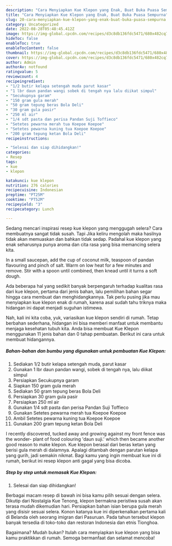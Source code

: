 ```yaml
---
description: "Cara Menyiapkan Kue Klepon yang Enak, Buat Buka Puasa Sempurna"
title: "Cara Menyiapkan Kue Klepon yang Enak, Buat Buka Puasa Sempurna"
slug: 20-cara-menyiapkan-kue-klepon-yang-enak-buat-buka-puasa-sempurna
category: Uncategorized
date: 2022-08-28T05:48:45.412Z
image: https://img-global.cpcdn.com/recipes/d3c8db136fdc5471/680x482cq70/kue-klepon-foto-resep-utama.jpg
hideToc: false
enableToc: true
enableTocContent: false
thumbnail: https://img-global.cpcdn.com/recipes/d3c8db136fdc5471/680x482cq70/kue-klepon-foto-resep-utama.jpg
cover: https://img-global.cpcdn.com/recipes/d3c8db136fdc5471/680x482cq70/kue-klepon-foto-resep-utama.jpg
author: Admin
authorAv: notfound
ratingvalue: 5
reviewcount: 4
recipeingredient:
- "1/2 butir kelapa setengah muda parut kasar"
- "1 lbr daun pandan wangi sobek di tengah nya lalu diikat simpul"
- "Secukupnya garam"
- "150 gram gula merah"
- "50 gram tepung beras Bola Deli"
- "30 gram gula pasir"
- "250 ml air"
- "1/4 sdt pasta dan perisa Pandan Suji Toffieco"
- "Setetes pewarna merah tua Koepoe Koepoe"
- "Setetes pewarna kuning tua Koepoe Koepoe"
- "200 gram tepung ketan Bola Deli"
recipeinstructions:

- "Selesai dan siap dihidangkan!"
categories:
- Resep
tags:
- kue
- klepon

katakunci: kue klepon 
nutrition: 276 calories
recipecuisine: Indonesian
preptime: "PT25M"
cooktime: "PT52M"
recipeyield: "3"
recipecategory: Lunch

---
```



Sedang mencari inspirasi resep kue klepon yang menggugah selera? Cara membuatnya sangat tidak susah. Tapi Jika keliru mengolah maka hasilnya tidak akan memuaskan dan bahkan tidak sedap. Padahal kue klepon yang enak seharusnya punya aroma dan cita rasa yang bisa memancing selera kita.


In a small saucepan, add the cup of coconut milk, teaspoon of pandan flavouring and pinch of salt. Warm on low heat for a few minutes and remove. Stir with a spoon until combined, then knead until it turns a soft dough.

Ada beberapa hal yang sedikit banyak berpengaruh terhadap kualitas rasa dari kue klepon, pertama dari jenis bahan, lalu pemilihan bahan segar hingga cara membuat dan menghidangkannya. Tak perlu pusing jika mau menyiapkan kue klepon enak di rumah, karena asal sudah tahu triknya maka hidangan ini dapat menjadi suguhan istimewa.


Nah, kali ini kita coba, yuk, variasikan kue klepon sendiri di rumah. Tetap berbahan sederhana, hidangan ini bisa memberi manfaat untuk membantu menjaga kesehatan tubuh kita. Anda bisa membuat Kue Klepon menggunakan 11 jenis bahan dan 0 tahap pembuatan. Berikut ini cara untuk membuat hidangannya.

<!--inarticleads1-->

##### Bahan-bahan dan bumbu yang digunakan untuk pembuatan Kue Klepon:

1. Sediakan 1/2 butir kelapa setengah muda, parut kasar
1. Gunakan 1 lbr daun pandan wangi, sobek di tengah nya, lalu diikat simpul
1. Persiapkan Secukupnya garam
1. Siapkan 150 gram gula merah
1. Sediakan 50 gram tepung beras Bola Deli
1. Persiapkan 30 gram gula pasir
1. Persiapkan 250 ml air
1. Gunakan 1/4 sdt pasta dan perisa Pandan Suji Toffieco
1. Gunakan Setetes pewarna merah tua Koepoe Koepoe
1. Ambil Setetes pewarna kuning tua Koepoe Koepoe
1. Gunakan 200 gram tepung ketan Bola Deli


I recently discovered, tucked away and growing against my front fence was the wonder- plant of food colouring &#39;daun suji.&#39; which then became another good reason to make klepon. Kue klepon berasal dari beras ketan yang berisi gula merah di dalamnya. Apalagi ditambah dengan parutan kelapa yang gurih, jadi semakin nikmat. Bagi kamu yang ingin membuat kue ini di rumah, berikut ini resep klepon anti gagal yang bisa dicoba. 

<!--inarticleads2-->

##### Step by step untuk memasak Kue Klepon:


1. Selesai dan siap dihidangkan!

Berbagai macam resep di bawah ini bisa kamu pilih sesuai dengan selera. Dikutip dari Nostalgia Kue Tenong, klepon bermakna peristiwa susah akan terasa mudah dikemudian hari. Persiapkan bahan isian berupa gula merah yang disisir sesuai selera. Konon katanya kue ini diperkenalkan pertama kali di Belanda oleh seorang imigran dari Pasuruan. Pada tahun tersebut klepon banyak tersedia di toko-toko dan restoran Indonesia dan etnis Tionghoa. 

Bagaimana? Mudah bukan? Itulah cara menyiapkan kue klepon yang bisa kamu praktikkan di rumah. Semoga bermanfaat dan selamat mencoba!
